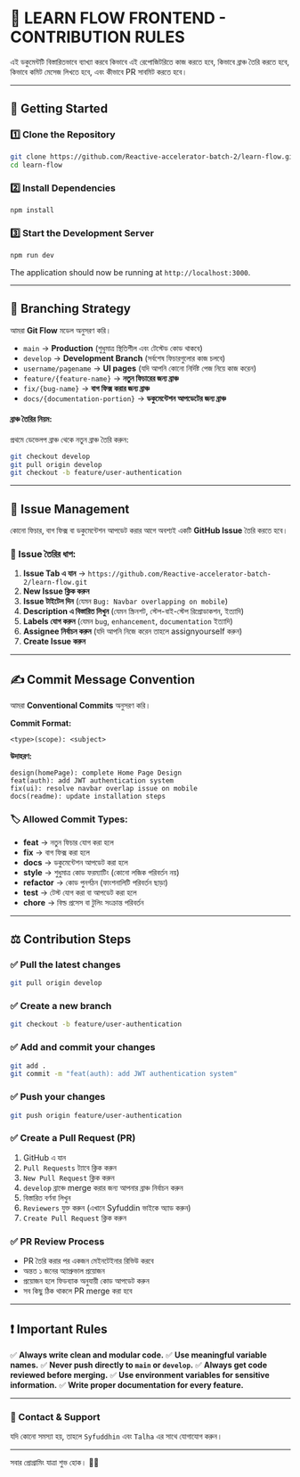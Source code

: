 # 📜 LEARN FLOW FRONTEND - CONTRIBUTION RULES

এই ডকুমেন্টটি বিস্তারিতভাবে ব্যাখ্যা করবে কিভাবে এই রেপোজিটরিতে কাজ করতে হবে, কিভাবে ব্রাঞ্চ তৈরি করতে হবে, কিভাবে কমিট মেসেজ লিখতে হবে, এবং কীভাবে PR সাবমিট করতে হবে।

---

## 🚀 Getting Started

### 1️⃣ Clone the Repository
```sh
git clone https://github.com/Reactive-accelerator-batch-2/learn-flow.git
cd learn-flow
```

### 2️⃣ Install Dependencies
```sh
npm install
```

### 3️⃣ Start the Development Server
```sh
npm run dev
```

The application should now be running at `http://localhost:3000`.

---

## 🌲 Branching Strategy

আমরা **Git Flow** মডেল অনুসরণ করি।

- `main` → **Production** (শুধুমাত্র স্থিতিশীল এবং টেস্টেড কোড থাকবে)
- `develop` → **Development Branch** (সর্বশেষ ফিচারগুলোর কাজ চলবে)
- `username/pagename` → **UI pages** (যদি আপনি কোনো নির্দিষ্ট পেজ নিয়ে কাজ করেন)
- `feature/{feature-name}` → **নতুন ফিচারের জন্য ব্রাঞ্চ**
- `fix/{bug-name}` → **বাগ ফিক্স করার জন্য ব্রাঞ্চ**
- `docs/{documentation-portion}` → **ডকুমেন্টেশন আপডেটের জন্য ব্রাঞ্চ**

#### ব্রাঞ্চ তৈরির নিয়ম:
প্রথমে ডেভেলপ ব্রাঞ্চ থেকে নতুন ব্রাঞ্চ তৈরি করুন:
```sh
git checkout develop
git pull origin develop
git checkout -b feature/user-authentication
```

---

## 🔖 Issue Management

কোনো ফিচার, বাগ ফিক্স বা ডকুমেন্টেশন আপডেট করার আগে অবশ্যই একটি **GitHub Issue** তৈরি করতে হবে।

### 🔹 Issue তৈরির ধাপ:
1. **Issue Tab এ যান** → `https://github.com/Reactive-accelerator-batch-2/learn-flow.git`
2. **New Issue ক্লিক করুন**
3. **Issue টাইটেল দিন** (যেমন `Bug: Navbar overlapping on mobile`)
4. **Description এ বিস্তারিত লিখুন** (যেমন স্ক্রিনশট, স্টেপ-বাই-স্টেপ রিপ্রোডাকশন, ইত্যাদি)
5. **Labels যোগ করুন** (যেমন `bug`, `enhancement`, `documentation` ইত্যাদি)
6. **Assignee নির্বাচন করুন** (যদি আপনি নিজে করেন তাহলে assignyourself করুন)
7. **Create Issue করুন**

---

## ✍️ Commit Message Convention

আমরা **Conventional Commits** অনুসরণ করি।

**Commit Format:**
```
<type>(scope): <subject>
```

**উদাহরণ:**
```
design(homePage): complete Home Page Design
feat(auth): add JWT authentication system
fix(ui): resolve navbar overlap issue on mobile
docs(readme): update installation steps
```

### 🏷️ Allowed Commit Types:
- **feat** → নতুন ফিচার যোগ করা হলে
- **fix** → বাগ ফিক্স করা হলে
- **docs** → ডকুমেন্টেশন আপডেট করা হলে
- **style** → শুধুমাত্র কোড ফরম্যাটিং (কোনো লজিক পরিবর্তন নয়)
- **refactor** → কোড পুনর্গঠন (ফাংশনালিটি পরিবর্তন ছাড়া)
- **test** → টেস্ট যোগ করা বা আপডেট করা হলে
- **chore** → বিল্ড প্রসেস বা টুলিং সংক্রান্ত পরিবর্তন

---

## ⚖️ Contribution Steps

### ✅ Pull the latest changes
```sh
git pull origin develop
```

### ✅ Create a new branch
```sh
git checkout -b feature/user-authentication
```

### ✅ Add and commit your changes
```sh
git add .
git commit -m "feat(auth): add JWT authentication system"
```

### ✅ Push your changes
```sh
git push origin feature/user-authentication
```

### ✅ Create a Pull Request (PR)
1. GitHub এ যান
2. `Pull Requests` ট্যাবে ক্লিক করুন
3. `New Pull Request` ক্লিক করুন
4. `develop` ব্রাঞ্চে merge করার জন্য আপনার ব্রাঞ্চ নির্বাচন করুন
5. বিস্তারিত বর্ণনা লিখুন
6. `Reviewers` যুক্ত করুন (এখানে Syfuddin ভাইকে অ্যাড করুন)
7. `Create Pull Request` ক্লিক করুন

### ✅ PR Review Process
- PR তৈরি করার পর একজন মেইনটেইনার রিভিউ করবে
- অন্তত ১ জনের অ্যাপ্রুভাল প্রয়োজন
- প্রয়োজন হলে ফিডব্যাক অনুযায়ী কোড আপডেট করুন
- সব কিছু ঠিক থাকলে PR merge করা হবে

---

## ❗ Important Rules
✅ **Always write clean and modular code.**
✅ **Use meaningful variable names.**
✅ **Never push directly to `main` or `develop`.**
✅ **Always get code reviewed before merging.**
✅ **Use environment variables for sensitive information.**
✅ **Write proper documentation for every feature.**

---

### 🔗 Contact & Support
যদি কোনো সমস্যা হয়, তাহলে `Syfuddhin` এবং `Talha` এর সাথে যোগাযোগ করুন।

---

সবার প্রোগ্রামিং যাত্রা শুভ হোক। 🚀🎉

